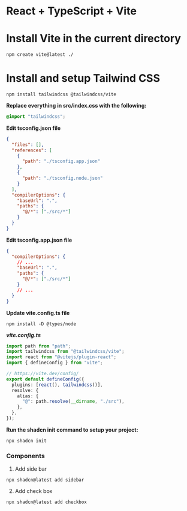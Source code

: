 # React + TypeScript + Vite

# Install Vite in the current directory

```shell
npm create vite@latest ./
```

# Install and setup Tailwind CSS

```shell
npm install tailwindcss @tailwindcss/vite
```

**Replace everything in src/index.css with the following:**

```css
@import "tailwindcss";
```

**Edit tsconfig.json file**

```json
{
  "files": [],
  "references": [
    {
      "path": "./tsconfig.app.json"
    },
    {
      "path": "./tsconfig.node.json"
    }
  ],
  "compilerOptions": {
    "baseUrl": ".",
    "paths": {
      "@/*": ["./src/*"]
    }
  }
}
```

**Edit tsconfig.app.json file**

```json
{
  "compilerOptions": {
    // ...
    "baseUrl": ".",
    "paths": {
      "@/*": ["./src/*"]
    }
    // ...
  }
}
```

**Update vite.config.ts file**

```shell
npm install -D @types/node
```

**_vite.config.ts_**

```ts
import path from "path";
import tailwindcss from "@tailwindcss/vite";
import react from "@vitejs/plugin-react";
import { defineConfig } from "vite";

// https://vite.dev/config/
export default defineConfig({
  plugins: [react(), tailwindcss()],
  resolve: {
    alias: {
      "@": path.resolve(__dirname, "./src"),
    },
  },
});
```

**Run the shadcn init command to setup your project:**

```shell
npx shadcn init
```

### Components

1. Add side bar

```shell
npx shadcn@latest add sidebar
```

2. Add check box

```shell
npx shadcn@latest add checkbox
```
